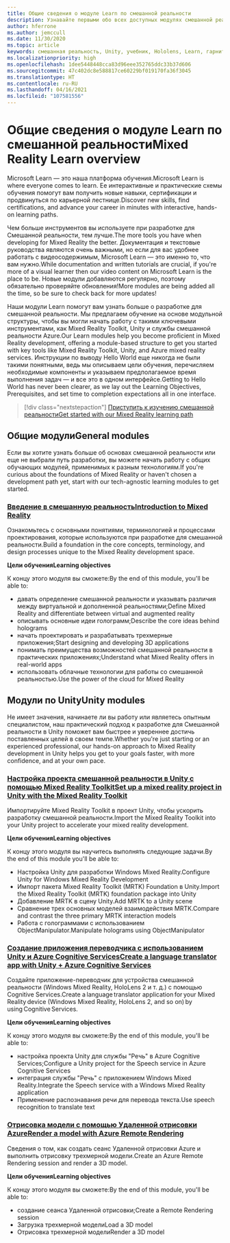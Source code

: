 ```yaml
---
title: Общие сведения о модуле Learn по смешанной реальности
description: Узнавайте первыми обо всех доступных модулях смешанной реальности, размещаемых на платформе Microsoft Learn.
author: hferrone
ms.author: jemccull
ms.date: 11/30/2020
ms.topic: article
keywords: смешанная реальность, Unity, учебник, Hololens, Learn, гарнитура смешанной реальности, гарнитура Windows Mixed Reality, гарнитура виртуальной реальности, что такое виртуальная реальность, что такое дополненная реальность, MRTK, Mixed Reality Toolkit, перевод с одного языка на другой, Azure, Azure Cognitive Services, Microsoft Learn
ms.localizationpriority: high
ms.openlocfilehash: 1dee5448448cca83d96eee352765ddc33b37d606
ms.sourcegitcommit: 47c402dc8e588817ce60229bf019170fa36f3045
ms.translationtype: HT
ms.contentlocale: ru-RU
ms.lasthandoff: 04/16/2021
ms.locfileid: "107581556"
---
```

# <a name="mixed-reality-learn-overview"></a><span data-ttu-id="bd49b-104">Общие сведения о модуле Learn по смешанной реальности</span><span class="sxs-lookup"><span data-stu-id="bd49b-104">Mixed Reality Learn overview</span></span>

<span data-ttu-id="bd49b-105">Microsoft Learn — это наша платформа обучения.</span><span class="sxs-lookup"><span data-stu-id="bd49b-105">Microsoft Learn is where everyone comes to learn.</span></span> <span data-ttu-id="bd49b-106">Ее интерактивные и практические схемы обучения помогут вам получить новые навыки, сертификации и продвинуться по карьерной лестнице.</span><span class="sxs-lookup"><span data-stu-id="bd49b-106">Discover new skills, find certifications, and advance your career in minutes with interactive, hands-on learning paths.</span></span> 

<span data-ttu-id="bd49b-107">Чем больше инструментов вы используете при разработке для Смешанной реальности, тем лучше.</span><span class="sxs-lookup"><span data-stu-id="bd49b-107">The more tools you have when developing for Mixed Reality the better.</span></span> <span data-ttu-id="bd49b-108">Документация и текстовые руководства являются очень важными, но если для вас удобнее работать с видеосодержимым, Microsoft Learn — это именно то, что вам нужно.</span><span class="sxs-lookup"><span data-stu-id="bd49b-108">While documentation and written tutorials are crucial, if you're more of a visual learner then our video content on Microsoft Learn is the place to be.</span></span> <span data-ttu-id="bd49b-109">Новые модули добавляются регулярно, поэтому обязательно проверяйте обновления!</span><span class="sxs-lookup"><span data-stu-id="bd49b-109">More modules are being added all the time, so be sure to check back for more updates!</span></span>

<span data-ttu-id="bd49b-110">Наши модули Learn помогут вам узнать больше о разработке для смешанной реальности. Мы предлагаем обучение на основе модульной структуры, чтобы вы могли начать работу с такими ключевыми инструментами, как Mixed Reality Toolkit, Unity и службы смешанной реальности Azure.</span><span class="sxs-lookup"><span data-stu-id="bd49b-110">Our Learn modules help you become proficient in Mixed Reality development, offering a module-based structure to get you started with key tools like Mixed Reality Toolkit, Unity, and Azure mixed reality services.</span></span> <span data-ttu-id="bd49b-111">Инструкции по выводу Hello World еще никогда не были такими понятными, ведь мы описываем цели обучения, перечисляем необходимые компоненты и указываем предполагаемое время выполнения задач — и все это в одном интерфейсе.</span><span class="sxs-lookup"><span data-stu-id="bd49b-111">Getting to Hello World has never been clearer, as we lay out the Learning Objectives, Prerequisites, and set time to completion expectations all in one interface.</span></span> 

> [!div class="nextstepaction"]
> [<span data-ttu-id="bd49b-112">Приступить к изучению смешанной реальности</span><span class="sxs-lookup"><span data-stu-id="bd49b-112">Get started with our Mixed Reality learning path</span></span>](https://docs.microsoft.com/learn/browse/?terms=mixed%20reality)

## <a name="general-modules"></a><span data-ttu-id="bd49b-113">Общие модули</span><span class="sxs-lookup"><span data-stu-id="bd49b-113">General modules</span></span>

<span data-ttu-id="bd49b-114">Если вы хотите узнать больше об основах смешанной реальности или еще не выбрали путь разработки, вы можете начать работу с общих обучающих модулей, применимых к разным технологиям.</span><span class="sxs-lookup"><span data-stu-id="bd49b-114">If you're curious about the foundations of Mixed Reality or haven't chosen a development path yet, start with our tech-agnostic learning modules to get started.</span></span>

### <a name="introduction-to-mixed-reality"></a>[<span data-ttu-id="bd49b-115">Введение в смешанную реальность</span><span class="sxs-lookup"><span data-stu-id="bd49b-115">Introduction to Mixed Reality</span></span>](/learn/modules/intro-to-mixed-reality/)

<span data-ttu-id="bd49b-116">Ознакомьтесь с основными понятиями, терминологией и процессами проектирования, которые используются при разработке для смешанной реальности.</span><span class="sxs-lookup"><span data-stu-id="bd49b-116">Build a foundation in the core concepts, terminology, and design processes unique to the Mixed Reality development space.</span></span>

<span data-ttu-id="bd49b-117">**Цели обучения**</span><span class="sxs-lookup"><span data-stu-id="bd49b-117">**Learning objectives**</span></span>

<span data-ttu-id="bd49b-118">К концу этого модуля вы сможете:</span><span class="sxs-lookup"><span data-stu-id="bd49b-118">By the end of this module, you'll be able to:</span></span>

* <span data-ttu-id="bd49b-119">давать определение смешанной реальности и указывать различия между виртуальной и дополненной реальностями;</span><span class="sxs-lookup"><span data-stu-id="bd49b-119">Define Mixed Reality and differentiate between virtual and augmented reality</span></span>
* <span data-ttu-id="bd49b-120">описывать основные идеи голограмм;</span><span class="sxs-lookup"><span data-stu-id="bd49b-120">Describe the core ideas behind holograms</span></span>
* <span data-ttu-id="bd49b-121">начать проектировать и разрабатывать трехмерные приложения;</span><span class="sxs-lookup"><span data-stu-id="bd49b-121">Start designing and developing 3D applications</span></span>
* <span data-ttu-id="bd49b-122">понимать преимущества возможностей смешанной реальности в практических приложениях;</span><span class="sxs-lookup"><span data-stu-id="bd49b-122">Understand what Mixed Reality offers in real-world apps</span></span>
* <span data-ttu-id="bd49b-123">использовать облачные технологии для работы со смешанной реальностью.</span><span class="sxs-lookup"><span data-stu-id="bd49b-123">Use the power of the cloud for Mixed Reality</span></span>

## <a name="unity-modules"></a><span data-ttu-id="bd49b-124">Модули по Unity</span><span class="sxs-lookup"><span data-stu-id="bd49b-124">Unity modules</span></span>

<span data-ttu-id="bd49b-125">Не имеет значения, начинаете ли вы работу или являетесь опытным специалистом, наш практический подход к разработке для Смешанной реальности в Unity поможет вам быстрее и увереннее достичь поставленных целей в своем темпе.</span><span class="sxs-lookup"><span data-stu-id="bd49b-125">Whether you're just starting or an experienced professional, our hands-on approach to Mixed Reality development in Unity helps you get to your goals faster, with more confidence, and at your own pace.</span></span>

### <a name="set-up-a-mixed-reality-project-in-unity-with-the-mixed-reality-toolkit"></a>[<span data-ttu-id="bd49b-126">Настройка проекта смешанной реальности в Unity с помощью Mixed Reality Toolkit</span><span class="sxs-lookup"><span data-stu-id="bd49b-126">Set up a mixed reality project in Unity with the Mixed Reality Toolkit</span></span>](/learn/modules/mixed-reality-toolkit-project-unity/)

<span data-ttu-id="bd49b-127">Импортируйте Mixed Reality Toolkit в проект Unity, чтобы ускорить разработку смешанной реальности.</span><span class="sxs-lookup"><span data-stu-id="bd49b-127">Import the Mixed Reality Toolkit into your Unity project to accelerate your mixed reality development.</span></span>

<span data-ttu-id="bd49b-128">**Цели обучения**</span><span class="sxs-lookup"><span data-stu-id="bd49b-128">**Learning objectives**</span></span>

<span data-ttu-id="bd49b-129">К концу этого модуля вы научитесь выполнять следующие задачи.</span><span class="sxs-lookup"><span data-stu-id="bd49b-129">By the end of this module you'll be able to:</span></span>

* <span data-ttu-id="bd49b-130">Настройка Unity для разработки Windows Mixed Reality.</span><span class="sxs-lookup"><span data-stu-id="bd49b-130">Configure Unity for Windows Mixed Reality Development</span></span>
* <span data-ttu-id="bd49b-131">Импорт пакета Mixed Reality Toolkit (MRTK) Foundation в Unity.</span><span class="sxs-lookup"><span data-stu-id="bd49b-131">Import the Mixed Reality Toolkit (MRTK) foundation package into Unity</span></span>
* <span data-ttu-id="bd49b-132">Добавление MRTK в сцену Unity.</span><span class="sxs-lookup"><span data-stu-id="bd49b-132">Add MRTK to a Unity scene</span></span>
* <span data-ttu-id="bd49b-133">Сравнение трех основных моделей взаимодействия MRTK.</span><span class="sxs-lookup"><span data-stu-id="bd49b-133">Compare and contrast the three primary MRTK interaction models</span></span>
* <span data-ttu-id="bd49b-134">Работа с голограммами с использованием ObjectManipulator.</span><span class="sxs-lookup"><span data-stu-id="bd49b-134">Manipulate holograms using ObjectManipulator</span></span>

### <a name="create-a-language-translator-app-with-unity--azure-cognitive-services"></a>[<span data-ttu-id="bd49b-135">Создание приложения переводчика с использованием Unity и Azure Cognitive Services</span><span class="sxs-lookup"><span data-stu-id="bd49b-135">Create a language translator app with Unity + Azure Cognitive Services</span></span>](/learn/modules/create-language-translator-mixed-reality-application-unity-azure-cognitive-services/)

<span data-ttu-id="bd49b-136">Создайте приложение-переводчик для устройства смешанной реальности (Windows Mixed Reality, HoloLens 2 и т. д.) с помощью Cognitive Services.</span><span class="sxs-lookup"><span data-stu-id="bd49b-136">Create a language translator application for your Mixed Reality device (Windows Mixed Reality, HoloLens 2, and so on) by using Cognitive Services.</span></span>

<span data-ttu-id="bd49b-137">**Цели обучения**</span><span class="sxs-lookup"><span data-stu-id="bd49b-137">**Learning objectives**</span></span>

<span data-ttu-id="bd49b-138">К концу этого модуля вы сможете:</span><span class="sxs-lookup"><span data-stu-id="bd49b-138">By the end of this module, you'll be able to:</span></span>

* <span data-ttu-id="bd49b-139">настройка проекта Unity для службы "Речь" в Azure Cognitive Services;</span><span class="sxs-lookup"><span data-stu-id="bd49b-139">Configure a Unity project for the Speech service in Azure Cognitive Services</span></span>
* <span data-ttu-id="bd49b-140">интеграция службы "Речь" с приложением Windows Mixed Reality.</span><span class="sxs-lookup"><span data-stu-id="bd49b-140">Integrate the Speech service with a Windows Mixed Reality application</span></span>
* <span data-ttu-id="bd49b-141">Применение распознавания речи для перевода текста.</span><span class="sxs-lookup"><span data-stu-id="bd49b-141">Use speech recognition to translate text</span></span>

### <a name="render-a-model-with-azure-remote-rendering"></a>[<span data-ttu-id="bd49b-142">Отрисовка модели с помощью Удаленной отрисовки Azure</span><span class="sxs-lookup"><span data-stu-id="bd49b-142">Render a model with Azure Remote Rendering</span></span>](/learn/modules/render-model-azure-remote-rendering-unity/)

<span data-ttu-id="bd49b-143">Сведения о том, как создать сеанс Удаленной отрисовки Azure и выполнить отрисовку трехмерной модели.</span><span class="sxs-lookup"><span data-stu-id="bd49b-143">Create an Azure Remote Rendering session and render a 3D model.</span></span>

<span data-ttu-id="bd49b-144">**Цели обучения**</span><span class="sxs-lookup"><span data-stu-id="bd49b-144">**Learning objectives**</span></span>

<span data-ttu-id="bd49b-145">К концу этого модуля вы сможете:</span><span class="sxs-lookup"><span data-stu-id="bd49b-145">By the end of this module, you'll be able to:</span></span>

* <span data-ttu-id="bd49b-146">создание сеанса Удаленной отрисовки;</span><span class="sxs-lookup"><span data-stu-id="bd49b-146">Create a Remote Rendering session</span></span>
* <span data-ttu-id="bd49b-147">Загрузка трехмерной модели</span><span class="sxs-lookup"><span data-stu-id="bd49b-147">Load a 3D model</span></span>
* <span data-ttu-id="bd49b-148">Отрисовка трехмерной модели</span><span class="sxs-lookup"><span data-stu-id="bd49b-148">Render a 3D model</span></span>